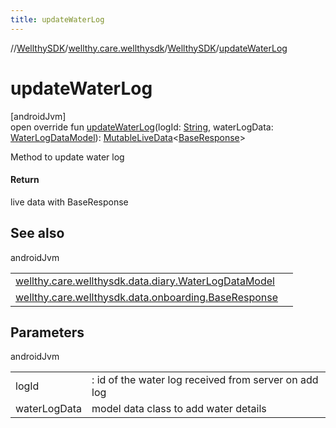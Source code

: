 ```yaml
---
title: updateWaterLog
---
```

//[WellthySDK](../../../index.html)/[wellthy.care.wellthysdk](../index.html)/[WellthySDK](index.html)/[updateWaterLog](update-water-log.html)



# updateWaterLog



[androidJvm]\
open override fun [updateWaterLog](update-water-log.html)(logId: [String](https://kotlinlang.org/api/latest/jvm/stdlib/kotlin/-string/index.html), waterLogData: [WaterLogDataModel](../../wellthy.care.wellthysdk.data.diary/-water-log-data-model/index.html)): [MutableLiveData](https://developer.android.com/reference/kotlin/androidx/lifecycle/MutableLiveData.html)&lt;[BaseResponse](../../wellthy.care.wellthysdk.data.onboarding/-base-response/index.html)&gt;



Method to update water log



#### Return



live data with BaseResponse



## See also


androidJvm

| | |
|---|---|
| [wellthy.care.wellthysdk.data.diary.WaterLogDataModel](../../wellthy.care.wellthysdk.data.diary/-water-log-data-model/index.html) |  |
| [wellthy.care.wellthysdk.data.onboarding.BaseResponse](../../wellthy.care.wellthysdk.data.onboarding/-base-response/index.html) |  |



## Parameters


androidJvm

| | |
|---|---|
| logId | : id of the water log received from server on add log |
| waterLogData | model data class to add water details |




